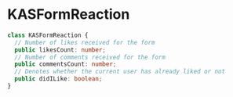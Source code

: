 # <a name="kasformreaction"></a>KASFormReaction
```typescript
class KASFormReaction {
  // Number of likes received for the form
  public likesCount: number;
  // Number of comments received for the form
  public commentsCount: number;
  // Denotes whether the current user has already liked or not
  public didILike: boolean;
}
```


